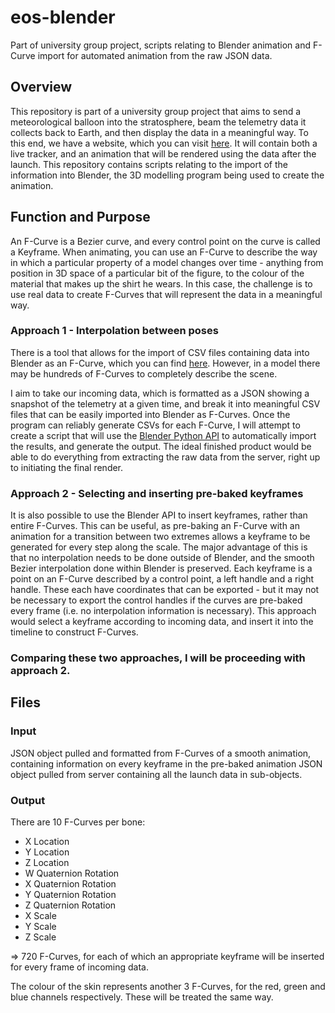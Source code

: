 # eos-blender
Part of university group project, scripts relating to Blender animation and F-Curve import for automated animation from the raw JSON data.

## Overview
This repository is part of a university group project that aims to send a meteorological balloon into the stratosphere, beam the telemetry data it collects back to Earth, and then display the data in a meaningful way. To this end, we have a website, which you can visit [here](eos.mybluemix.com). It will contain both a live tracker, and an animation that will be rendered using the data after the launch. This repository contains scripts relating to the import of the information into Blender, the 3D modelling program being used to create the animation.

## Function and Purpose
An F-Curve is a Bezier curve, and every control point on the curve is called a Keyframe. When animating, you can use an F-Curve to describe the way in which a particular property of a model changes over time - anything from position in 3D space of a particular bit of the figure, to the colour of the material that makes up the shirt he wears. In this case, the challenge is to use real data to create F-Curves that will represent the data in a meaningful way. 

### Approach 1 - Interpolation between poses
There is a tool that allows for the import of CSV files containing data into Blender as an F-Curve, which you can find [here](http://blenderartists.org/forum/showthread.php?209181-A-Script-to-Import-a-CSV-File-and-Create-F-Curves-%28for-Blender-2-5x-or-later%29). However, in a model there may be hundreds of F-Curves to completely describe the scene.

I aim to take our incoming data, which is formatted as a JSON showing a snapshot of the telemetry at a given time, and break it into meaningful CSV files that can be easily imported into Blender as F-Curves. Once the program can reliably generate CSVs for each F-Curve, I will attempt to create a script that will use the [Blender Python API](http://www.blender.org/api/blender_python_api_2_74_5/) to automatically import the results, and generate the output. The ideal finished product would be able to do everything from extracting the raw data from the server, right up to initiating the final render.

### Approach 2 - Selecting and inserting pre-baked keyframes
It is also possible to use the Blender API to insert keyframes, rather than entire F-Curves. This can be useful, as pre-baking an F-Curve with an animation for a transition between two extremes allows a keyframe to be generated for every step along the scale. The major advantage of this is that no interpolation needs to be done outside of Blender, and the smooth Bezier interpolation done within Blender is preserved. Each keyframe is a point on an F-Curve described by a control point, a left handle and a right handle. These each have coordinates that can be exported - but it may not be necessary to export the control handles if the curves are pre-baked every frame (i.e. no interpolation information is necessary). This approach would select a keyframe according to incoming data, and insert it into the timeline to construct F-Curves.

### Comparing these two approaches, I will be proceeding with approach 2.

## Files
### Input
JSON object pulled and formatted from F-Curves of a smooth animation, containing information on every keyframe in the pre-baked animation
JSON object pulled from server containing all the launch data in sub-objects.

### Output
There are 10 F-Curves per bone:
- X Location
- Y Location
- Z Location
- W Quaternion Rotation
- X Quaternion Rotation
- Y Quaternion Rotation
- Z Quaternion Rotation
- X Scale
- Y Scale
- Z Scale

=> 720 F-Curves, for each of which an appropriate keyframe will be inserted for every frame of incoming data.

The colour of the skin represents another 3 F-Curves, for the red, green and blue channels respectively. These will be treated the same way.
